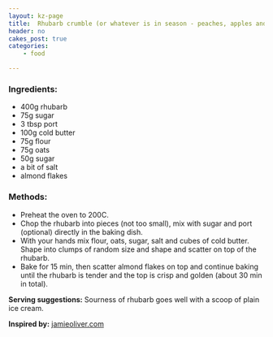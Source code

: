 ```yaml
---
layout: kz-page
title:  Rhubarb crumble (or whatever is in season - peaches, apples and blackberries, etc.)
header: no
cakes_post: true
categories:
    - food

---
```


### Ingredients:

* 400g rhubarb
* 75g sugar
* 3 tbsp port
* 100g cold butter
* 75g flour
* 75g oats
* 50g sugar
* a bit of salt
* almond flakes

### Methods:

* Preheat the oven to 200C.
* Chop the rhubarb into pieces (not too small), mix with sugar and port (optional) directly in the baking dish.
* With your hands mix flour, oats, sugar, salt and cubes of cold butter. Shape into clumps of random size and shape and scatter on top of the rhubarb.
* Bake for 15 min, then scatter almond flakes on top and continue baking until the rhubarb is tender and the top is crisp and golden (about 30 min in total).

**Serving suggestions:** Sourness of rhubarb goes well with a scoop of plain ice cream.

**Inspired by:** [jamieoliver.com][1]

[1]: https://www.jamieoliver.com/features/how-to-make-rhubarb-crumble/